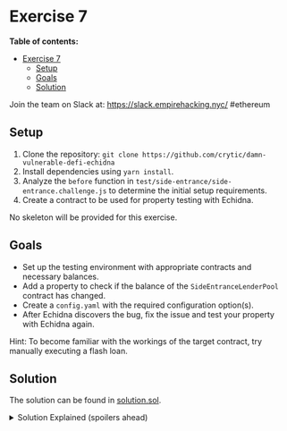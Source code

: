 # Exercise 7

**Table of contents:**

- [Exercise 7](#exercise-7)
  - [Setup](#setup)
  - [Goals](#goals)
  - [Solution](#solution)

Join the team on Slack at: https://slack.empirehacking.nyc/ #ethereum

## Setup

1. Clone the repository: `git clone https://github.com/crytic/damn-vulnerable-defi-echidna`
2. Install dependencies using `yarn install`.
3. Analyze the `before` function in `test/side-entrance/side-entrance.challenge.js` to determine the initial setup requirements.
4. Create a contract to be used for property testing with Echidna.

No skeleton will be provided for this exercise.

## Goals

- Set up the testing environment with appropriate contracts and necessary balances.
- Add a property to check if the balance of the `SideEntranceLenderPool` contract has changed.
- Create a `config.yaml` with the required configuration option(s).
- After Echidna discovers the bug, fix the issue and test your property with Echidna again.

Hint: To become familiar with the workings of the target contract, try manually executing a flash loan.

## Solution

The solution can be found in [solution.sol](https://github.com/crytic/building-secure-contracts/tree/master/program-analysis/echidna/exercises/exercise7/solution.sol).

[ctf]: https://www.damnvulnerabledefi.xyz/

<details>
<summary>Solution Explained (spoilers ahead)</summary>

The goal of the side entrance challenge is to realize that the contract's ETH balance accounting is misconfigured. The `balanceBefore` variable tracks the contract's balance before the flash loan, while `address(this).balance` tracks the balance after the flash loan. As a result, you can use the deposit function to repay your flash loan while maintaining the notion that the contract's total ETH balance hasn't changed (i.e., `address(this).balance >= balanceBefore`). However, since you now own the deposited ETH, you can also withdraw it and drain all the funds from the contract.

For Echidna to interact with the `SideEntranceLenderPool`, it must be deployed first. Deploying and funding the pool from the Echidna property testing contract won't work, as the funding transaction's `msg.sender` will be the contract itself. This means that the Echidna contract will own the funds, allowing it to remove them by calling `withdraw()` without exploiting the vulnerability.

To avoid the above issue, create a simple factory contract that deploys the pool without setting the Echidna property testing contract as the owner of the funds. This factory will have a public function that deploys a `SideEntranceLenderPool`, funds it with the given amount, and returns its address. Since the Echidna testing contract does not own the funds, it cannot call `withdraw()` to empty the pool.

With the challenge properly set up, instruct Echidna to execute a flash loan. By using the `setEnableWithdraw` and `setEnableDeposit`, Echidna will search for functions to call within the flash loan callback to attempt to break the `testPoolBalance` property.

Echidna will eventually discover that if (1) `deposit` is used to repay the flash loan and (2) `withdraw` is called immediately afterward, the `testPoolBalance` property fails.

Example Echidna output:

```
echidna . --contract EchidnaSideEntranceLenderPool --config config.yaml
...
testPoolBalance(): failed!💥
  Call sequence:
    execute() Value: 0x103
    setEnableDeposit(true,256)
    flashLoan(1)
    setEnableWithdraw(true)
    setEnableDeposit(false,0)
    execute()
    testPoolBalance()
...
```

</details>
